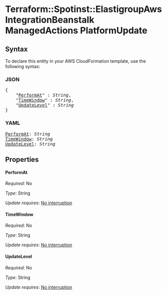 # Terraform::Spotinst::ElastigroupAws IntegrationBeanstalk ManagedActions PlatformUpdate

## Syntax

To declare this entity in your AWS CloudFormation template, use the following syntax:

### JSON

<pre>
{
    "<a href="#performat" title="PerformAt">PerformAt</a>" : <i>String</i>,
    "<a href="#timewindow" title="TimeWindow">TimeWindow</a>" : <i>String</i>,
    "<a href="#updatelevel" title="UpdateLevel">UpdateLevel</a>" : <i>String</i>
}
</pre>

### YAML

<pre>
<a href="#performat" title="PerformAt">PerformAt</a>: <i>String</i>
<a href="#timewindow" title="TimeWindow">TimeWindow</a>: <i>String</i>
<a href="#updatelevel" title="UpdateLevel">UpdateLevel</a>: <i>String</i>
</pre>

## Properties

#### PerformAt

_Required_: No

_Type_: String

_Update requires_: [No interruption](https://docs.aws.amazon.com/AWSCloudFormation/latest/UserGuide/using-cfn-updating-stacks-update-behaviors.html#update-no-interrupt)

#### TimeWindow

_Required_: No

_Type_: String

_Update requires_: [No interruption](https://docs.aws.amazon.com/AWSCloudFormation/latest/UserGuide/using-cfn-updating-stacks-update-behaviors.html#update-no-interrupt)

#### UpdateLevel

_Required_: No

_Type_: String

_Update requires_: [No interruption](https://docs.aws.amazon.com/AWSCloudFormation/latest/UserGuide/using-cfn-updating-stacks-update-behaviors.html#update-no-interrupt)

